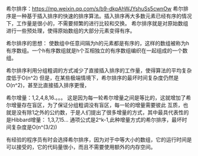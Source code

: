 希尔排序：https://mp.weixin.qq.com/s/b9-dkpAhWJYshuSs5cwnOw
    希尔排序是一种基于插入排序的快速的排序算法。插入排序再大多数元素已经有序的情况下，工作量是很小的，不需要频繁的进行比较和交换。
    希尔排序就是对原始数组进行一些预处理，使得原始数组的大部分元素变得有序。

   希尔排序的思想：
    使数组中任意间隔为h的元素都是有序的，这样的数组被称为h有序数组。一个h有序数组就是h个互相独立的有序数组编织在一起组成的一个数组。


   希尔排序利用分组粗调的方式减少了直接插入排序的工作量，使得算法的平均复杂度低于O(n^2)
   但是，在某些极端情境下，希尔排序的最坏时间复杂度仍然是O(n^2)，甚至比直接插入排序更慢，

   希尔增量：1,2,4,8,16.。。。
   这是因为每一轮希尔增量之间是等比的，这就增加了希尔增量存在盲区，为了保证分组粗调没有盲区，每一轮的增量需要彼此
   互质，也就是没有除1之外的公约数，于是人们提出了很多增量的方式，其中最具代表性的是Hibbard增量：
   1,3,7,15... 通项公式是2^k-1,此种增量方式的希尔排序，最坏时间复杂度是O(n^(3/2))


   有经验的程序员有时会选择希尔排序，因为对于中等大小的数组，它的运行时间是可以接受的，它的代码量很小，而且不需要使用额外的内存空间。